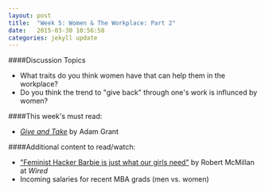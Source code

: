```yaml
---
layout: post
title:  "Week 5: Women & The Workplace: Part 2"
date:   2015-03-30 10:56:58
categories: jekyll update
---
```


####Discussion Topics
* What traits do you think women have that can help them in the workplace?
* Do you think the trend to "give back" through one's work is influnced by women? 

####This week's must read:

* [*Give and Take*](http://www.amazon.com/Give-Take-Helping-Others-Success/dp/0143124986) by Adam Grant

####Additional content to read/watch: 

* ["Feminist Hacker Barbie is just what our girls need"](http://www.wired.com/2014/11/feminist-hacker-barbie-just-little-girls-need/) by Robert McMillan at *Wired*
* Incoming salaries for recent MBA grads (men vs. women)

